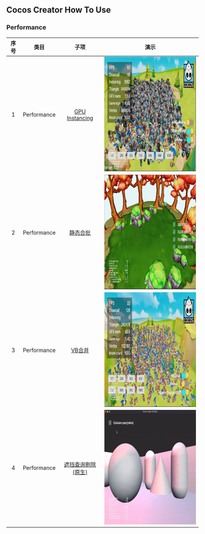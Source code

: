 ## Cocos Creator How To Use

### Performance
| 序号 | 类目 | 子项 | 演示 |
| :---: | :---: | :---: | :---: |
| 1 | Performance | [GPU Instancing](https://github.com/yeshao2069/CocosCreatorHowToUse/tree/v3.4.x/Performance/Creator3.4.2_3D_GpuInstancing)  | <div align=center><img src="../image/202204/2022042802.png" width="400" height="300" /></div> |
| 2 | Performance | [静态合批](https://github.com/yeshao2069/CocosCreatorHowToUse/tree/v3.4.x/Performance/Creator3.4.2_3D_StaticBatch)  | <div align=center><img src="../image/202204/2022042804.png" width="400" height="300" /></div> |
| 3 | Performance | [VB合并](https://github.com/yeshao2069/CocosCreatorHowToUse/tree/v3.4.x/Performance/Creator3.4.2_3D_VBBatch)  | <div align=center><img src="../image/202204/2022042808.png" width="400" height="300" /></div> |
| 4 | Performance | [遮挡查询剔除(原生)](https://github.com/yeshao2069/CocosCreatorHowToUse/tree/v3.4.x/Performance/Creator3.4.2_3D_NativeOcclusionQuery)  | <div align=center><img src="../gif/202205/2022051701.gif" width="400" height="300" /></div>  |